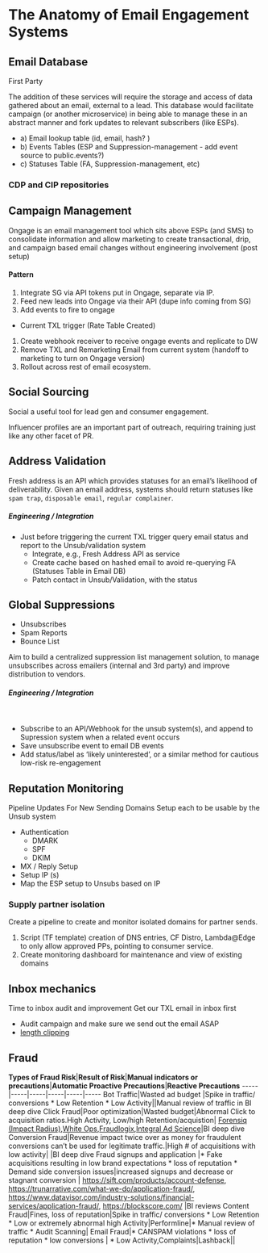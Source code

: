 # The Anatomy of Email Engagement Systems
 
## Email Database

First Party 

The addition of these services will require the storage and access of data gathered about an email, external to a lead. This database would facilitate campaign (or another microservice) in being able to manage these in an abstract manner and fork updates to relevant subscribers (like ESPs).

- a) Email lookup table (id, email, hash? )
- b) Events Tables (ESP and Suppression-management - add event source to public.events?)
- c) Statuses Table (FA, Suppression-management, etc)

### CDP and CIP repositories


 
## Campaign Management

Ongage is an email management tool which sits above ESPs (and SMS) to consolidate information and allow marketing to create transactional, drip, and campaign based email changes without engineering involvement (post setup)

#### Pattern

1. Integrate SG via API tokens put in Ongage, separate via IP.
1. Feed new leads into Ongage via their API (dupe info coming from SG)
1. Add events to fire to ongage
  * Current TXL trigger (Rate Table Created)
1. Create webhook receiver to receive ongage events and replicate to DW
1. Remove TXL and Remarketing Email from current system (handoff to marketing to turn on Ongage version)
1. Rollout across rest of email ecosystem.
 
## Social Sourcing

Social a useful tool for lead gen and consumer engagement.  

Influencer profiles are an important part of outreach, requiring training just like any other facet of PR. 

## Address Validation

Fresh address is an API which provides statuses for an email’s likelihood of deliverability. Given an email address, systems should return statuses like `spam trap`, `disposable email`, `regular complainer`.

##### ​Engineering / Integration

* Just before triggering the current TXL trigger query email status and report to the Unsub/validation system
  * Integrate, e.g., Fresh Address API as service
  * Create cache based on hashed email to avoid re-querying FA (Statuses Table in Email DB)
  * Patch contact in Unsub/Validation, with the status
 
## Global Suppressions

* Unsubscribes
* Spam Reports
* Bounce List

Aim to build a centralized suppression list management solution, to manage unsubscribes across emailers (internal and 3rd party) and improve distribution to vendors.

##### ​Engineering / Integration
​
* Subscribe to an API/Webhook for the unsub system(s), and append to Supression system when a related event occurs
* Save unsubscribe event to email DB events
* Add status/label as ‘likely uninterested’, or a similar method for cautious low-risk re-engagement
 
## Reputation Monitoring
 
Pipeline Updates For New Sending Domains
Setup each to be usable by the Unsub system

* Authentication
  * DMARK
  * SPF
  * DKIM
* MX / Reply Setup
* Setup IP (s)
* Map the ESP setup to Unsubs based on IP
 
### Supply partner isolation

Create a pipeline to create and monitor isolated domains for partner sends.

1. Script (TF template) creation of DNS entries, CF Distro, Lambda@Edge to only allow approved PPs, pointing to consumer service.
1. Create monitoring dashboard for maintenance and view of existing domains

## Inbox mechanics

Time to inbox audit and improvement
Get our TXL email in inbox first

* Audit campaign and make sure we send out the email ASAP
* [length clipping](https://www.adestra.com/blog/avoid-gmail-clipping-emails/)


## Fraud

**Types of Fraud Risk**|**Result of Risk**|**Manual indicators or precautions**|**Automatic Proactive Precautions**|**Reactive Precautions**
-----|-----|-----|-----|-----|-----
Bot Traffic|Wasted ad budget |Spike in traffic/ conversions * Low Retention * Low Activity||Manual review of traffic in BI deep dive
Click Fraud|Poor optimization|Wasted budget|Abnormal Click to acquisition ratios.High Activity, Low/high Retention/acquistion| [Forensiq (Impact Radius)](https://impact.com/ad-fraud-detection/),[White Ops](https://www.whiteops.com/),[Fraudlogix](https://www.fraudlogix.com/),[Integral Ad Science](https://integralads.com/)|BI deep dive
Conversion Fraud|Revenue impact twice over as money for fraudulent conversions can’t be used for legitimate traffic.|High # of acquisitions with low activity| |BI deep dive
Fraud signups and application |* Fake acquisitions resulting in low brand expectations * loss of reputation * Demand side conversion issues|increased signups and decrease or stagnant conversion | https://sift.com/products/account-defense, https://trunarrative.com/what-we-do/application-fraud/, https://www.datavisor.com/industry-solutions/financial-services/application-fraud/, https://blockscore.com/ |BI reviews
Content Fraud|Fines, loss of reputation|Spike in traffic/ conversions * Low Retention * Low or extremely abnormal high Activity|Performline|* Manual review of traffic * Audit Scanning|
Email Fraud|* CANSPAM violations * loss of reputation * low conversions | * Low Activity,Complaints|Lashback||
